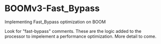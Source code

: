 # BOOMv3-Fast_Bypass
Implementing Fast_Bypass optimization on BOOM 

Look for "fast-bypass" comments. These are the logic added to the processor to impelement a performance optimization. More detail to come.
